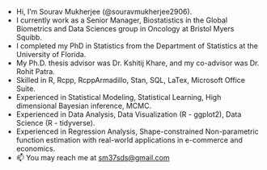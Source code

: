 - Hi, I’m Sourav Mukherjee (@souravmukherjee2906).
- I currently work as a Senior Manager, Biostatistics in the Global Biometrics and Data Sciences group in Oncology at Bristol Myers Squibb.
- I completed my PhD in Statistics from the Department of Statistics at the University of Florida.
- My Ph.D. thesis advisor was Dr. Kshitij Khare, and my co-advisor was Dr. Rohit Patra.
- Skilled in R, Rcpp, RcppArmadillo, Stan, SQL, LaTex, Microsoft Office Suite.
- Experienced in Statistical Modeling, Statistical Learning, High dimensional Bayesian inference, MCMC.
- Experienced in Data Analysis, Data Visualization (R - ggplot2), Data Science (R - tidyverse).
- Experienced in Regression Analysis, Shape-constrained Non-parametric function estimation with real-world applications in e-commerce and economics.
- 📫 You may reach me at sm37sds@gmail.com

<!---
souravmukherjee2906/souravmukherjee2906 is a ✨ special ✨ repository because its `README.md` (this file) appears on your GitHub profile.
You can click the Preview link to take a look at your changes.
--->
